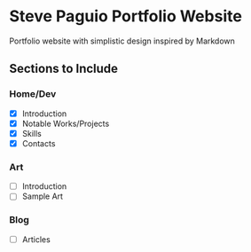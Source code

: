 # Steve Paguio Portfolio Website

Portfolio website with simplistic design inspired by Markdown

## Sections to Include

### Home/Dev

- [x] Introduction
- [x] Notable Works/Projects  
- [x] Skills
- [x] Contacts

### Art

- [ ] Introduction
- [ ] Sample Art

### Blog

- [ ] Articles

